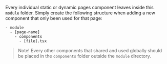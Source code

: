 Every individual static or dynamic pages component leaves inside this `module` folder. Simply create the following structure when adding a new component that only been used for that page:

```
- module
  - [page-name]
    - components
      - [file].tsx
```

> Note! Every other components that shared and used globally should be placed in the `components` folder outside the `module` directory.
